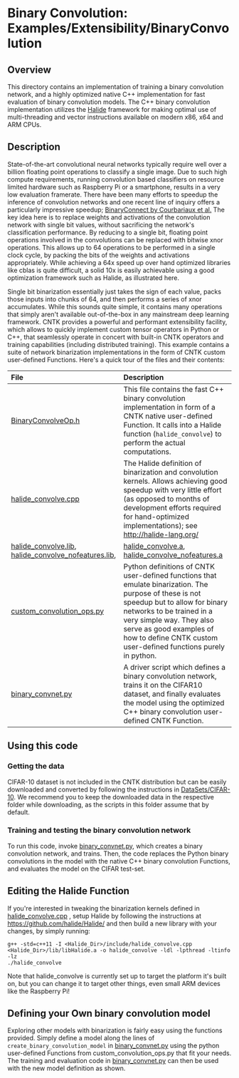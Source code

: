 # Binary Convolution: Examples/Extensibility/BinaryConvolution

## Overview
This directory contains an implementation of training a binary convolution network, and a highly optimized native C++ implementation for fast evaluation of binary convolution models. The C++ binary convolution implementation utilizes the [Halide](http://halide-lang.org/) framework for making optimal use of multi-threading and vector instructions available on modern x86, x64 and ARM CPUs.

## Description
State-of-the-art convolutional neural networks typically require well over a billion floating point operations to classify a single image. Due to such high compute requirements, running convolution based classifiers on resource limited hardware such as Raspberry Pi or a smartphone, results in a very low evaluation framerate. There have been many efforts to speedup the inference of convolution networks and one recent line of inquiry offers a particularly impressive speedup; [BinaryConnect by Courbariaux et al.](https://arxiv.org/abs/1511.00363) The key idea here is to replace weights and activations of the convolution network with single bit values, without sacrificing the network's classification performance. By reducing to a single bit, floating point operations involved in the convolutions can be replaced with bitwise xnor operations. This allows up to 64 operations to be performed in a single clock cycle, by packing the bits of the weights and activations appropriately. While achieving a 64x speed up over hand optimized libraries like cblas is quite difficult, a solid 10x is easily achievable using a good optimization framework such as Halide, as illustrated here.

Single bit binarization essentially just takes the sign of each value, packs those inputs into chunks of 64, and then performs a series of xnor accumulates. While this sounds quite simple, it contains many operations that simply aren't available out-of-the-box in any mainstream deep learning framework. CNTK provides a powerful and performant extensibility facility, which allows to quickly implement custom tensor operators in Python or C++, that seamlessly operate in concert with built-in CNTK operators and training capabilities (including distributed training). This example contains a suite of network binarization implementations in the form of CNTK custom user-defined Functions. Here's a quick tour of the files and their contents:

| File | Description |
|:---------|:------------|
|[BinaryConvolveOp.h](./BinaryConvolutionLib/BinaryConvolveOp.h)          |This file contains the fast C++ binary convolution implementation in form of a CNTK native user-defined Function. It calls into a Halide function (`halide_convolve`) to perform the actual computations.
|[halide_convolve.cpp](./BinaryConvolutionLib/halide/halide_convolve.cpp) |The Halide definition of binarization and convolution kernels. Allows achieving good speedup with very little effort (as opposed to months of development efforts required for hand-optimized implementations); see http://halide-lang.org/
[halide_convolve.lib](./BinaryConvolutionLib/halide/halide_convolve.lib), [halide_convolve_nofeatures.lib](./BinaryConvolutionLib/halide/halide_convolve_nofeatures.lib), |[halide_convolve.a](./BinaryConvolutionLib/halide/halide_convolve.a), [halide_convolve_nofeatures.a](./BinaryConvolutionLib/halide/halide_convolve_nofeatures.a)  |The pre-built Halide libraries that are used in the C++ binary convolution user-defined CNTK Function; there are 2 variants available viz. `halide_convolve_nofeatures.a` (`.lib` for Windows) which does not use SSE/AVX instructions and can be used on any x64 CPU and `halide_convolve.a` (`.lib` on Windows) that uses SSE/AVX instructions and runs much faster, but needs a compatible modern CPU. By default, the BinaryConvolutionLib is built to use the non-SSE/AVX versions of the Halide code; switch to using the SSE/AVX versions (by changing the linked library in BinaryConvolutionLib.vcxproj or the Makefile) which has significantly better performance, by virtue of utilizing the data-parallel vector instructions on the CPU. If you use the SSE/AVX version of the library on a CPU that does not have AVX support, you will get a runtime "Illegal instruction" error.
|[custom_convolution_ops.py](./custom_convolution_ops.py)                 |Python definitions of CNTK user-defined functions that emulate binarization. The purpose of these is not speedup but to allow for binary networks to be trained in a very simple way. They also serve as good examples of how to define CNTK custom user-defined functions purely in python. 
|[binary_convnet.py](./binary_convnet.py)                   |A driver script which defines a binary convolution network, trains it on the CIFAR10 dataset, and finally evaluates the model  using the optimized C++ binary convolution user-defined CNTK Function.

## Using this code

### Getting the data

CIFAR-10 dataset is not included in the CNTK distribution but can be easily downloaded and converted by following the instructions in [DataSets/CIFAR-10](../../Image/DataSets/CIFAR-10). We recommend you to keep the downloaded data in the respective folder while downloading, as the scripts in this folder assume that by default.

### Training and testing the binary convolution network

To run this code, invoke [binary_convnet.py](./binary_convnet.py), which creates a binary convolution network, and trains. Then, the code replaces the Python binary convolutions in the model with the native C++ binary convolution Functions, and evaluates the model on the CIFAR test-set.

## Editing the Halide Function
If you're interested in tweaking the binarization kernels defined in [halide_convolve.cpp](./BinaryConvolutionLib/halide/halide_convolve.cpp)
, setup Halide by following the instructions at https://github.com/halide/Halide/ and then build a new library with your changes, by simply running:

```
g++ -std=c++11 -I <Halide_Dir>/include/halide_convolve.cpp <Halide_Dir>/lib/libHalide.a -o halide_convolve -ldl -lpthread -ltinfo -lz
./halide_convolve
```

Note that halide_convolve is currently set up to target the platform it's built on, but you can change it to target other things, even small ARM devices like the Raspberry Pi!

## Defining your Own binary convolution model
Exploring other models with binarization is fairly easy using the functions provided. Simply define a model along the lines of `create_binary_convolution_model` in [binary_convnet.py](./binary_convnet.py)
 using the python user-defined Functions from custom_convolution_ops.py that fit your needs. The training and evaluation code in [binary_convnet.py](./binary_convnet.py)
 can then be used with the new model definition as shown.
